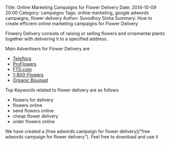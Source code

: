 Title: Online Marketing Campaigns for Flower Delivery
Date: 2014-10-09 20:00
Category: campaigns
Tags: online marketing, google adwords campaigns, flower delivery
Author: Suvodhoy Sinha
Summary: How to create efficient online marketing campaigns for Flower Delivery

Flowery Delivery consists of raising or selling flowers and ornamental plants together with delivering it to a specified address.

Main Advertisers for Flower Delivery are 

- [Teleflora](http://www.teleflora.com/ "Teleflora Flower Delivery")
- [ProFlowers](http://www.proflowers.com/ "ProFlowers Flower Delivery")
- [FTD.com](http://www.ftd.com/ "FTD.com Flower Delivery")
- [1-800-Flowers](http://ww11.1800flowers.com/ "1-800-Flowers Flower Delivery")
- [Organic Bouquet](http://www.organicbouquet.com/ "Organic Bouquet Flower Delivery")

Top Keywords related to flower delivery are as follows

- flowers for delivery
- flowers online
- send flowers online
- cheap flower delivery
- order flowers online

We have created a [free adwords campaign for flower delivery]("free adwords campaign for flower delivery"). Feel free to download and use it

